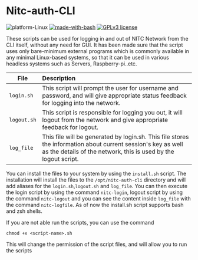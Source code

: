 # Nitc-auth-CLI


![platform-Linux](https://img.shields.io/badge/Platform-Linux-orange.svg) [![made-with-bash](https://img.shields.io/badge/Made%20with-Bash-1f425f.svg)](https://www.gnu.org/software/bash/) [![GPLv3 license](https://img.shields.io/badge/License-GPLv3-blue.svg)](http://perso.crans.org/besson/LICENSE.html)

These scripts can be used for logging in and out of NITC Network from the CLI itself, without any need for GUI. It has been made sure that the script uses only bare-minimum external programs which is commonly available in any minimal Linux-based systems, so that it can be used in various headless systems such as Servers, Raspberry-pi..etc.

| File | Description |
|------|:------|
| `login.sh` | This script will prompt the user for username and password, and will give appropriate status feedback for logging into the network. |
| `logout.sh` | This script is responsible for logging you out, it will logout from the network and give appropriate feedback for logout. |
| `log_file` | This file will be generated by login.sh. This file stores the information about current session's key as well as the details of the network, this is used by the logout script.|

You can install the files to your system by using the `install.sh` script. The installation will install the files to the `/opt/nitc-auth-cli` directory and will add aliases for the `login.sh`,`logout.sh` and `log_file`. You can then execute the login script by using the command `nitc-login`, logout script by using the command `nitc-logout` and you can see the content inside `log_file` with the command `nitc-logfile`.  As of now the install.sh script supports bash and zsh shells.

 If you are not able run the scripts, you can use the command
 
`chmod +x <script-name>.sh`

This will change the permission of the script files, and will allow you to run the scripts

